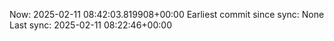 Now: 2025-02-11 08:42:03.819908+00:00 Earliest commit since sync: None Last sync: 2025-02-11 08:22:46+00:00
